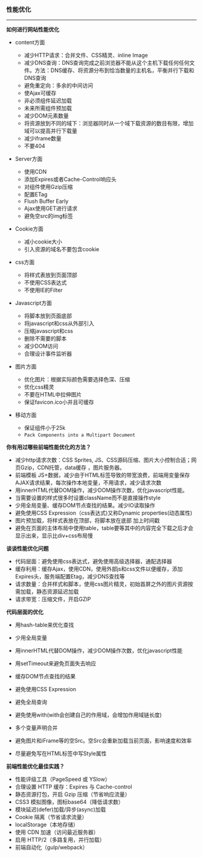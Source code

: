 ### 性能优化
---

**如何进行网站性能优化**

- content方面
  - 减少HTTP请求：合并文件、CSS精灵、inline Image
  - 减少DNS查询：DNS查询完成之前浏览器不能从这个主机下载任何任何文件。方法：DNS缓存、将资源分布到恰当数量的主机名，平衡并行下载和DNS查询
  - 避免重定向：多余的中间访问
  - 使Ajax可缓存
  - 非必须组件延迟加载
  - 未来所需组件预加载
  - 减少DOM元素数量
  - 将资源放到不同的域下：浏览器同时从一个域下载资源的数目有限，增加域可以提高并行下载量
  - 减少iframe数量
  - 不要404

- Server方面
  - 使用CDN
  - 添加Expires或者Cache-Control响应头
  - 对组件使用Gzip压缩
  - 配置ETag
  - Flush Buffer Early
  - Ajax使用GET进行请求
  - 避免空src的img标签
- Cookie方面
  - 减小cookie大小
  - 引入资源的域名不要包含cookie

- css方面
  - 将样式表放到页面顶部
  - 不使用CSS表达式
  - 不使用IE的Filter

- Javascript方面
  - 将脚本放到页面底部
  - 将javascript和css从外部引入
  - 压缩javascript和css
  - 删除不需要的脚本
  - 减少DOM访问
  - 合理设计事件监听器

- 图片方面
  - 优化图片：根据实际颜色需要选择色深、压缩
  - 优化css精灵
  - 不要在HTML中拉伸图片
  - 保证favicon.ico小并且可缓存

- 移动方面
  - 保证组件小于25k
  - `Pack Components into a Multipart Document`

**你有用过哪些前端性能优化的方法？**

- 减少http请求次数：CSS Sprites, JS、CSS源码压缩、图片大小控制合适；网页Gzip，CDN托管，data缓存 ，图片服务器。
-  前端模板 JS+数据，减少由于HTML标签导致的带宽浪费，前端用变量保存AJAX请求结果，每次操作本地变量，不用请求，减少请求次数
-  用innerHTML代替DOM操作，减少DOM操作次数，优化javascript性能。
-  当需要设置的样式很多时设置className而不是直接操作style
-  少用全局变量、缓存DOM节点查找的结果。减少IO读取操作
-  避免使用CSS Expression（css表达式)又称Dynamic properties(动态属性)
-  图片预加载，将样式表放在顶部，将脚本放在底部  加上时间戳
-  避免在页面的主体布局中使用table，table要等其中的内容完全下载之后才会显示出来，显示比div+css布局慢

**谈谈性能优化问题**

- 代码层面：避免使用css表达式，避免使用高级选择器，通配选择器
- 缓存利用：缓存Ajax，使用CDN，使用外部js和css文件以便缓存，添加Expires头，服务端配置Etag，减少DNS查找等
- 请求数量：合并样式和脚本，使用css图片精灵，初始首屏之外的图片资源按需加载，静态资源延迟加载
- 请求带宽：压缩文件，开启GZIP

**代码层面的优化**
- 用hash-table来优化查找

- 少用全局变量

- 用innerHTML代替DOM操作，减少DOM操作次数，优化javascript性能

- 用setTimeout来避免页面失去响应

- 缓存DOM节点查找的结果

- 避免使用CSS Expression

- 避免全局查询

- 避免使用with(with会创建自己的作用域，会增加作用域链长度)

- 多个变量声明合并

- 避免图片和iFrame等的空Src。空Src会重新加载当前页面，影响速度和效率

- 尽量避免写在HTML标签中写Style属性

**前端性能优化最佳实践？**

* 性能评级工具（PageSpeed 或 YSlow）
* 合理设置 HTTP 缓存：Expires 与 Cache-control
* 静态资源打包，开启 Gzip 压缩（节省响应流量）
* CSS3 模拟图像，图标base64（降低请求数）
* 模块延迟(defer)加载/异步(async)加载
* Cookie 隔离（节省请求流量）
* localStorage（本地存储）
* 使用 CDN 加速（访问最近服务器）
* 启用 HTTP/2（多路复用，并行加载）
* 前端自动化（gulp/webpack）